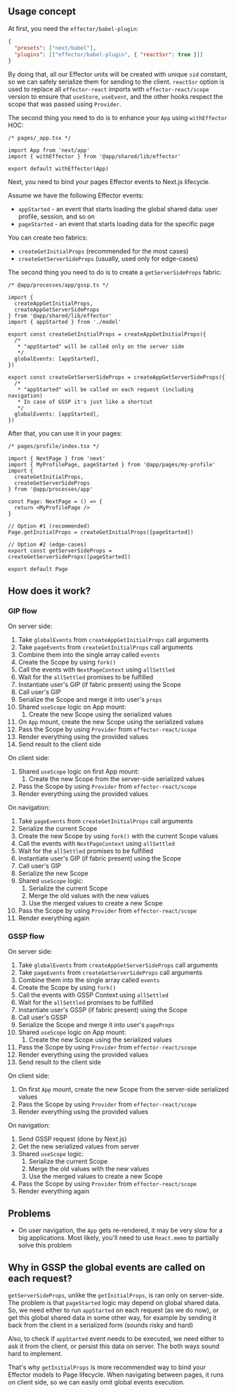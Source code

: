 ## Usage concept

At first, you need the `effector/babel-plugin`:

```json
{
  "presets": ["next/babel"],
  "plugins": [["effector/babel-plugin", { "reactSsr": true }]]
}
```

By doing that, all our Effector units will be created with unique `sid` constant, so we can safely serialize them for sending to the client. `reactSsr` option is used to replace all `effector-react` imports with `effector-react/scope` version to ensure that `useStore`, `useEvent`, and the other hooks respect the scope that was passed using `Provider`.

The second thing you need to do is to enhance your `App` using `withEffector` HOC:

```tsx
/* pages/_app.tsx */

import App from 'next/app'
import { withEffector } from '@app/shared/lib/effector'

export default withEffector(App)
```

Next, you need to bind your pages Effector events to Next.js lifecycle.

Assume we have the following Effector events:

- `appStarted` - an event that starts loading the global shared data: user profile, session, and so on
- `pageStarted` - an event that starts loading data for the specific page

You can create two fabrics:

- `createGetInitialProps` (recommended for the most cases)
- `createGetServerSideProps` (usually, used only for edge-cases)

The second thing you need to do is to create a `getServerSideProps` fabric:

```tsx
/* @app/processes/app/gssp.ts */

import {
  createAppGetInitialProps,
  createAppGetServerSideProps
} from '@app/shared/lib/effector'
import { appStarted } from './model'

export const createGetInitialProps = createAppGetInitialProps({
  /*
   * "appStarted" will be called only on the server side
   */
  globalEvents: [appStarted],
})

export const createGetServerSideProps = createAppGetServerSideProps({
  /*
   * "appStarted" will be called on each request (including navigation)
   * In case of GSSP it's just like a shortcut
   */
  globalEvents: [appStarted],
})
```

After that, you can use it in your pages:

```tsx
/* pages/profile/index.tsx */

import { NextPage } from 'next'
import { MyProfilePage, pageStarted } from '@app/pages/my-profile'
import {
  createGetInitialProps,
  createGetServerSideProps
} from '@app/processes/app'

const Page: NextPage = () => {
  return <MyProfilePage />
}

// Option #1 (recommended)
Page.getInitialProps = createGetInitialProps([pageStarted])

// Option #2 (edge-cases)
export const getServerSideProps = createGetServerSideProps([pageStarted])

export default Page
```

## How does it work?

### GIP flow

On server side:

1. Take `globalEvents` from `createAppGetInitialProps` call arguments
2. Take `pageEvents` from `createGetInitialProps` call arguments
3. Combine them into the single array called `events`
4. Create the Scope by using `fork()`
5. Call the events with `NextPageContext` using `allSettled`
6. Wait for the `allSettled` promises to be fulfilled
7. Instantiate user's GIP (if fabric present) using the Scope
8. Call user's GIP
9. Serialize the Scope and merge it into user's `props`
10. Shared `useScope` logic on App mount:
    1. Create the new Scope using the serialized values
11. On `App` mount, create the new Scope using the serialized values
12. Pass the Scope by using `Provider` from `effector-react/scope`
13. Render everything using the provided values
14. Send result to the client side

On client side:

1. Shared `useScope` logic on first App mount:
   1. Create the new Scope from the server-side serialized values
2. Pass the Scope by using `Provider` from `effector-react/scope`
3. Render everything using the provided values

On navigation:

1. Take `pageEvents` from `createGetInitialProps` call arguments
2. Serialize the current Scope
3. Create the new Scope by using `fork()` with the current Scope values
4. Call the events with `NextPageContext` using `allSettled`
5. Wait for the `allSettled` promises to be fulfilled
6. Instantiate user's GIP (if fabric present) using the Scope
7. Call user's GIP
8. Serialize the new Scope
9. Shared `useScope` logic:
   1. Serialize the current Scope
   2. Merge the old values with the new values
   3. Use the merged values to create a new Scope
10. Pass the Scope by using `Provider` from `effector-react/scope`
11. Render everything again

### GSSP flow

On server side:

1. Take `globalEvents` from `createAppGetServerSideProps` call arguments
2. Take `pageEvents` from `createGetServerSideProps` call arguments
3. Combine them into the single array called `events`
4. Create the Scope by using `fork()`
5. Call the events with GSSP Context using `allSettled`
6. Wait for the `allSettled` promises to be fulfilled
7. Instantiate user's GSSP (if fabric present) using the Scope
8. Call user's GSSP
9. Serialize the Scope and merge it into user's `pageProps`
10. Shared `useScope` logic on App mount:
    1. Create the new Scope using the serialized values
11. Pass the Scope by using `Provider` from `effector-react/scope`
12. Render everything using the provided values
13. Send result to the client side

On client side:

1. On first `App` mount, create the new Scope from the server-side serialized values
2. Pass the Scope by using `Provider` from `effector-react/scope`
3. Render everything using the provided values

On navigation:

1. Send GSSP request (done by Next.js)
2. Get the new serialized values from server
3. Shared `useScope` logic:
   1. Serialize the current Scope
   2. Merge the old values with the new values
   3. Use the merged values to create a new Scope
4. Pass the Scope by using `Provider` from `effector-react/scope`
5. Render everything again

## Problems

- On user navigation, the `App` gets re-rendered, it may be very slow for a big applications. Most likely, you'll need to use `React.memo` to partially solve this problem

## Why in GSSP the global events are called on each request?

`getServerSideProps`, unlike the `getInitialProps`, is ran only on server-side. The problem is that `pageStarted` logic may depend on global shared data. So, we need either to run `appStarted` on each request (as we do now), or get this global shared data in some other way, for example by sending it back from the client in a serialized form (sounds risky and hard)

Also, to check if `appStarted` event needs to be executed, we need either to ask it from the client, or persist this data on server. The both ways sound hard to implement.

That's why `getInitialProps` is more recommended way to bind your Effector models to Page lifecycle. When navigating between pages, it runs on client side, so we can easily omit global events execution.